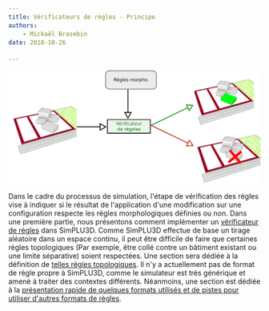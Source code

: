 ```yaml
---
title: Vérificateurs de règles - Principe
authors:
    - Mickaël Brasebin
date: 2018-10-26

---
```



![Principe du vérificateur de règles](./img/principe.png)

Dans le cadre du processus de simulation, l'étape de vérification des règles vise à indiquer si le résultat de l'application d'une modification sur une configuration respecte les règles morphologiques définies ou non. Dans une première partie, nous présentons comment implémenter un [vérificateur de règles](predicate.md) dans SimPLU3D. Comme SimPLU3D effectue de base un tirage aléatoire dans un espace continu, il peut être difficile de faire que certaines règles topologiques (Par exemple, être collé contre un bâtiment existant ou une limite séparative) soient respectées. Une section sera dédiée à la définition de [telles règles topologiques](topologique.md). Il n'y a actuellement pas de format de règle propre à SimPLU3D, comme le simulateur est très générique et amené à traiter des contextes différents. Néanmoins, une section est dédiée à la [présentation rapide de quelques formats utilisés et de pistes pour utiliser d'autres formats de règles](formats.md).
